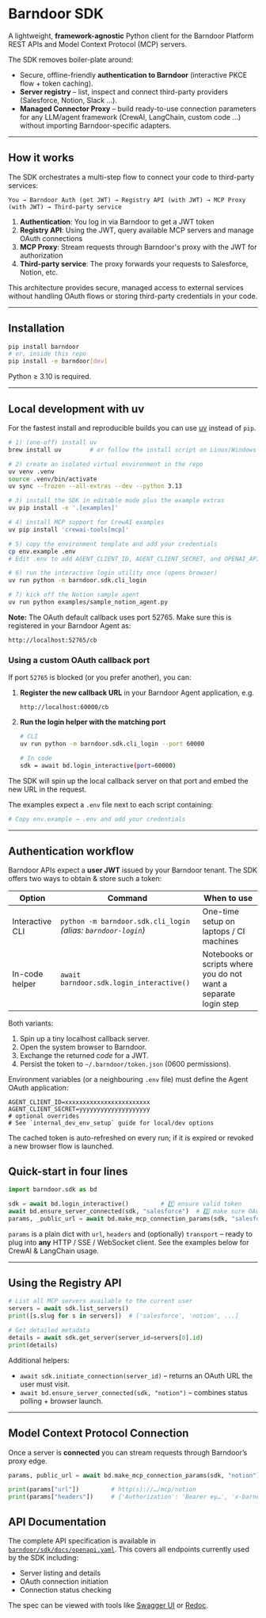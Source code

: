 # Barndoor SDK

A lightweight, **framework-agnostic** Python client for the Barndoor Platform REST APIs and Model Context Protocol (MCP) servers.

The SDK removes boiler-plate around:

* Secure, offline-friendly **authentication to Barndoor** (interactive PKCE flow + token caching).
* **Server registry** – list, inspect and connect third-party providers (Salesforce, Notion, Slack …).
* **Managed Connector Proxy** – build ready-to-use connection parameters for any LLM/agent framework (CrewAI, LangChain, custom code …) without importing Barndoor-specific adapters.

---

## How it works

The SDK orchestrates a multi-step flow to connect your code to third-party services:

```
You → Barndoor Auth (get JWT) → Registry API (with JWT) → MCP Proxy (with JWT) → Third-party service
```

1. **Authentication**: You log in via Barndoor to get a JWT token
2. **Registry API**: Using the JWT, query available MCP servers and manage OAuth connections
3. **MCP Proxy**: Stream requests through Barndoor's proxy with the JWT for authorization
4. **Third-party service**: The proxy forwards your requests to Salesforce, Notion, etc.

This architecture provides secure, managed access to external services without handling OAuth flows or storing third-party credentials in your code.

---

## Installation

```bash
pip install barndoor
# or, inside this repo
pip install -e barndoor[dev]
```

Python ≥ 3.10 is required.

---

## Local development with uv

For the fastest install and reproducible builds you can use [uv](https://github.com/astral-sh/uv) instead of `pip`.

```bash
# 1) (one-off) install uv
brew install uv        # or follow the install script on Linux/Windows

# 2) create an isolated virtual environment in the repo
uv venv .venv
source .venv/bin/activate
uv sync --frozen --all-extras --dev --python 3.13

# 3) install the SDK in editable mode plus the example extras
uv pip install -e '.[examples]'

# 4) install MCP support for CrewAI examples
uv pip install 'crewai-tools[mcp]'

# 5) copy the environment template and add your credentials
cp env.example .env
# Edit .env to add AGENT_CLIENT_ID, AGENT_CLIENT_SECRET, and OPENAI_API_KEY

# 6) run the interactive login utility once (opens browser)
uv run python -m barndoor.sdk.cli_login

# 7) kick off the Notion sample agent
uv run python examples/sample_notion_agent.py
```

**Note:** The OAuth default callback uses port 52765. Make sure this is registered in your Barndoor Agent as:
```
http://localhost:52765/cb
```

### Using a custom OAuth callback port

If port `52765` is blocked (or you prefer another), you can:

1. **Register the new callback URL** in your Barndoor Agent application, e.g.
   ```
   http://localhost:60000/cb
   ```
2. **Run the login helper with the matching port**
   ```bash
   # CLI
   uv run python -m barndoor.sdk.cli_login --port 60000

   # In code
   sdk = await bd.login_interactive(port=60000)
   ```

The SDK will spin up the local callback server on that port and embed the new URL in the request.

The examples expect a `.env` file next to each script containing:

```bash
# Copy env.example → .env and add your credentials
```

---

## Authentication workflow

Barndoor APIs expect a **user JWT** issued by your Barndoor tenant.  The SDK offers two ways to obtain & store such a token:

| Option | Command | When to use |
|--------|---------|-------------|
| Interactive CLI | `python -m barndoor.sdk.cli_login` *(alias: `barndoor-login`)* | One-time setup on laptops / CI machines |
| In-code helper | `await barndoor.sdk.login_interactive()` | Notebooks or scripts where you do not want a separate login step |

Both variants:

1. Spin up a tiny localhost callback server.
2. Open the system browser to Barndoor.
3. Exchange the returned *code* for a JWT.
4. Persist the token to `~/.barndoor/token.json` (0600 permissions).

Environment variables (or a neighbouring `.env` file) must define the Agent OAuth application:

```
AGENT_CLIENT_ID=xxxxxxxxxxxxxxxxxxxxxxxx
AGENT_CLIENT_SECRET=yyyyyyyyyyyyyyyyyyyy
# optional overrides
# See `internal_dev_env_setup` guide for local/dev options
```

The cached token is auto-refreshed on every run; if it is expired or revoked a new browser flow is launched.

## Quick-start in four lines

```python
import barndoor.sdk as bd

sdk = await bd.login_interactive()         # 1️⃣ ensure valid token
await bd.ensure_server_connected(sdk, "salesforce")  # 2️⃣ make sure OAuth is done
params, _public_url = await bd.make_mcp_connection_params(sdk, "salesforce")
```

`params` is a plain dict with `url`, `headers` and (optionally) `transport` – ready to plug into **any** HTTP / SSE / WebSocket client.  See the examples below for CrewAI & LangChain usage.

---

## Using the Registry API

```python
# List all MCP servers available to the current user
servers = await sdk.list_servers()
print([s.slug for s in servers])  # ['salesforce', 'notion', ...]

# Get detailed metadata
details = await sdk.get_server(server_id=servers[0].id)
print(details)
```

Additional helpers:

* `await sdk.initiate_connection(server_id)` – returns an OAuth URL the user must visit.
* `await bd.ensure_server_connected(sdk, "notion")` – combines status polling + browser launch.

---

## Model Context Protocol Connection

Once a server is **connected** you can stream requests through Barndoor’s proxy edge.

```python
params, public_url = await bd.make_mcp_connection_params(sdk, "notion")

print(params["url"])         # http(s)://…/mcp/notion
print(params["headers"])     # {'Authorization': 'Bearer ey…', 'x-barndoor-session-id': …}
```

## API Documentation

The complete API specification is available in [`barndoor/sdk/docs/openapi.yaml`](./barndoor/sdk/docs/openapi.yaml). This covers all endpoints currently used by the SDK including:

- Server listing and details
- OAuth connection initiation
- Connection status checking

The spec can be viewed with tools like [Swagger UI](https://swagger.io/tools/swagger-ui/) or [Redoc](https://redocly.github.io/redoc/).
